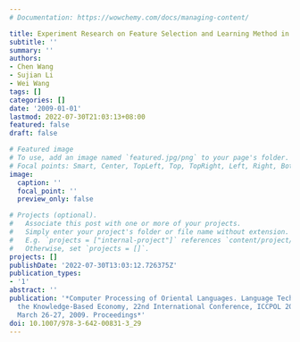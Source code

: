 ```yaml
---
# Documentation: https://wowchemy.com/docs/managing-content/

title: Experiment Research on Feature Selection and Learning Method in Keyphrase Extraction
subtitle: ''
summary: ''
authors:
- Chen Wang
- Sujian Li
- Wei Wang
tags: []
categories: []
date: '2009-01-01'
lastmod: 2022-07-30T21:03:13+08:00
featured: false
draft: false

# Featured image
# To use, add an image named `featured.jpg/png` to your page's folder.
# Focal points: Smart, Center, TopLeft, Top, TopRight, Left, Right, BottomLeft, Bottom, BottomRight.
image:
  caption: ''
  focal_point: ''
  preview_only: false

# Projects (optional).
#   Associate this post with one or more of your projects.
#   Simply enter your project's folder or file name without extension.
#   E.g. `projects = ["internal-project"]` references `content/project/deep-learning/index.md`.
#   Otherwise, set `projects = []`.
projects: []
publishDate: '2022-07-30T13:03:12.726375Z'
publication_types:
- '1'
abstract: ''
publication: '*Computer Processing of Oriental Languages. Language Technology for
  the Knowledge-Based Economy, 22nd International Conference, ICCPOL 2009, Hong Kong,
  March 26-27, 2009. Proceedings*'
doi: 10.1007/978-3-642-00831-3_29
---
```

